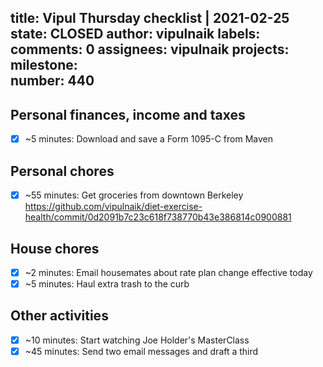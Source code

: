 title:	Vipul Thursday checklist | 2021-02-25
state:	CLOSED
author:	vipulnaik
labels:	
comments:	0
assignees:	vipulnaik
projects:	
milestone:	
number:	440
--
## Personal finances, income and taxes

- [x] ~5 minutes: Download and save a Form 1095-C from Maven

## Personal chores

- [x] ~55 minutes: Get groceries from downtown Berkeley https://github.com/vipulnaik/diet-exercise-health/commit/0d2091b7c23c618f738770b43e386814c0900881

## House chores

- [x] ~2 minutes: Email housemates about rate plan change effective today
- [x] ~5 minutes: Haul extra trash to the curb

## Other activities

- [x] ~10 minutes: Start watching Joe Holder's MasterClass
- [x] ~45 minutes: Send two email messages and draft a third 
